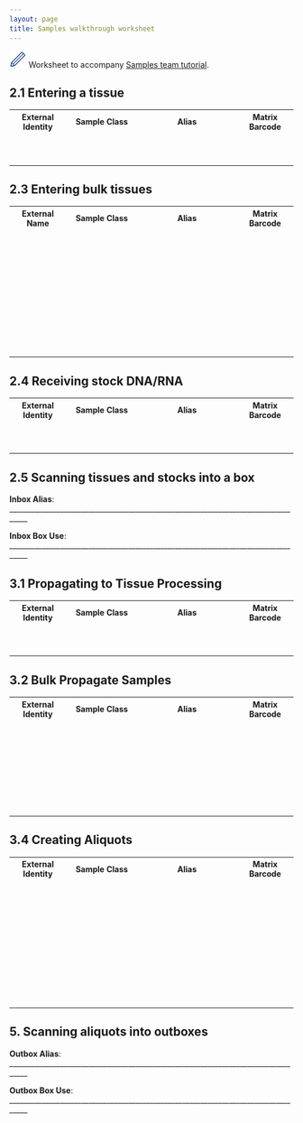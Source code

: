 ```yaml
---
layout: page
title: Samples walkthrough worksheet
---
```


<img src="pics/blue_pencil.png"> Worksheet to accompany [Samples team tutorial](2-0-samples).

## 2.1 Entering a tissue

<table>
<tr><th>External Identity</th><th>Sample Class</th><th>Alias</th><th>Matrix Barcode</th></tr>
<tr><td width="20%"></td><td width="25%"></td><td width="35%"></td><td width="20%">&nbsp;<br>&nbsp;<br>&nbsp;</td></tr>
</table>


## 2.3 Entering bulk tissues

<table>
<tr><th>External Name</th><th>Sample Class</th><th>Alias</th><th>Matrix Barcode</th></tr>
<tr><td width="20%"></td><td width="25%"></td><td width="35%"></td><td width="20%">&nbsp;<br>&nbsp;<br>&nbsp;</td></tr>
<tr><td></td><td></td><td></td><td>&nbsp;<br>&nbsp;<br>&nbsp;</td></tr>
<tr><td></td><td></td><td></td><td>&nbsp;<br>&nbsp;<br>&nbsp;</td></tr>
<tr><td></td><td></td><td></td><td>&nbsp;<br>&nbsp;<br>&nbsp;</td></tr>

</table>


## 2.4 Receiving stock DNA/RNA

<table>
<tr><th>External Identity</th><th>Sample Class</th><th>Alias</th><th>Matrix Barcode</th></tr>
<tr><td width="20%"></td><td width="25%"></td><td width="35%"></td><td width="20%">&nbsp;<br>&nbsp;<br>&nbsp;</td></tr>
</table>


## 2.5 Scanning tissues and stocks into a box

**Inbox Alias**: ___________________________________________________________________________________

**Inbox Box Use**: ___________________________________________________________________________________


## 3.1 Propagating to Tissue Processing

<table>
<tr><th>External Identity</th><th>Sample Class</th><th>Alias</th><th>Matrix Barcode</th></tr>
<tr><td width="20%"></td><td width="25%"></td><td width="35%"></td><td width="20%">&nbsp;<br>&nbsp;<br>&nbsp;</td></tr>
</table>


## 3.2 Bulk Propagate Samples

<table>
<tr><th>External Identity</th><th>Sample Class</th><th>Alias</th><th>Matrix Barcode</th></tr>
<tr><td width="20%"></td><td width="25%"></td><td width="35%"></td><td width="20%">&nbsp;<br>&nbsp;<br>&nbsp;</td></tr>
<tr><td></td><td></td><td></td><td>&nbsp;<br>&nbsp;<br>&nbsp;</td></tr>
<tr><td></td><td></td><td></td><td>&nbsp;<br>&nbsp;<br>&nbsp;</td></tr>
</table>


## 3.4 Creating Aliquots

<table>
<tr><th>External Identity</th><th>Sample Class</th><th>Alias</th><th>Matrix Barcode</th></tr>
<tr><td width="20%"></td><td width="25%"></td><td width="35%"></td><td width="20%">&nbsp;<br>&nbsp;<br>&nbsp;</td></tr>
<tr><td></td><td></td><td></td><td>&nbsp;<br>&nbsp;<br>&nbsp;</td></tr>
<tr><td></td><td></td><td></td><td>&nbsp;<br>&nbsp;<br>&nbsp;</td></tr>
<tr><td></td><td></td><td></td><td>&nbsp;<br>&nbsp;<br>&nbsp;</td></tr>
</table>

## 5. Scanning aliquots into outboxes

**Outbox Alias**: ___________________________________________________________________________________

**Outbox Box Use**: ___________________________________________________________________________________

